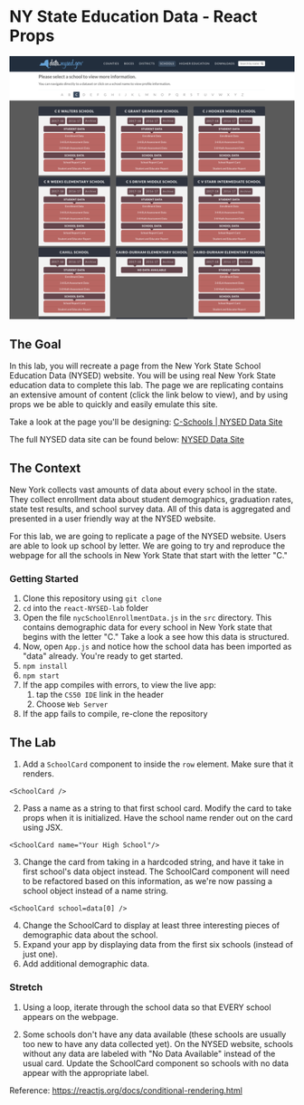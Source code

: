 # NY State Education Data - React Props

![NY School Data](school-data.png)

## The Goal
In this lab, you will recreate a page from the New York State School Education Data (NYSED) website. You will be using real New York State education data to complete this lab. The page we are replicating contains an extensive amount of content (click the link below to view), and by using props we be able to quickly and easily emulate this site.


Take a look at the page you'll be designing:
[C-Schools | NYSED Data Site](https://data.nysed.gov/lists.php?start=67&type=school)

The full NYSED data site can be found below:
[NYSED Data Site](https://data.nysed.gov/)

## The Context
New York collects vast amounts of data about every school in the state. They collect enrollment data about student demographics, graduation rates, state test results, and school survey data. All of this data is aggregated and presented in a user friendly way at the NYSED website.

For this lab, we are going to replicate a page of the NYSED website. Users are able to look up school by letter. We are going to try and reproduce the webpage for all the schools in New York State that start with the letter "C."

### Getting Started

1. Clone this repository using `git clone`
2. `cd` into the `react-NYSED-lab` folder
3. Open the file `nycSchoolEnrollmentData.js` in the `src` directory. This contains demographic data for every school in New York state that begins with the letter "C." Take a look a see how this data is structured.
4. Now, open `App.js` and notice how the school data has been imported as "data" already. You're ready to get started.
5. `npm install`
6. `npm start`
7. If the app compiles with errors, to view the live app:
    1. tap the `CS50 IDE` link in the header
    2. Choose `Web Server`
8. If the app fails to compile, re-clone the repository

## The Lab
1. Add a `SchoolCard` component to inside the `row` element. Make sure that it renders. 
```react
<SchoolCard />
```
2. Pass a name as a string to that first school card. Modify the card to take props when it is initialized. Have the school name render out on the card using JSX. 
```react
<SchoolCard name="Your High School"/>
```
3. Change the card from taking in a hardcoded string, and have it take in first school's data object instead. The SchoolCard component will need to be refactored based on this information, as we're now passing a school object instead of a name string. 
```react
<SchoolCard school=data[0] />
```
4. Change the SchoolCard to display at least three interesting pieces of demographic data about the school. 
5. Expand your app by displaying data from the first six schools (instead of just one).
6. Add additional demographic data.

### Stretch
1. Using a loop, iterate through the school data so that EVERY school appears on the webpage.

2. Some schools don't have any data available (these schools are usually too new to have any data collected yet). On the NYSED website, schools without any data are labeled with "No Data Available" instead of the usual card. Update the SchoolCard component so schools with no data appear with the appropriate label.

Reference: https://reactjs.org/docs/conditional-rendering.html
